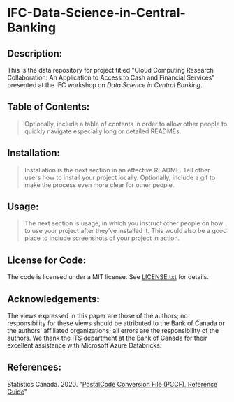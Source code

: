 # IFC-Data-Science-in-Central-Banking

## Description:
This is the data repository for project titled "Cloud Computing Research Collaboration: An Application to Access to Cash and Financial Services" presented at the IFC workshop on *Data Science in Central Banking*.

## Table of Contents: 
> Optionally, include a table of contents in order to allow other people to quickly navigate especially long or detailed READMEs.

## Installation:
> Installation is the next section in an effective README. Tell other users how to install your project locally. Optionally, include a gif to make the process even more clear for other people.

## Usage:
> The next section is usage, in which you instruct other people on how to use your project after they’ve installed it. This would also be a good place to include screenshots of your project in action.

## License for Code:
The code is licensed under a MIT license. See [LICENSE.txt](LICENSE.txt) for details.

## Acknowledgements:
The views expressed in this paper are those of the authors; no responsibility for these views should be attributed to the Bank of Canada or the authors' affiliated organizations; all errors are the responsibility of the authors. We thank the ITS department at the Bank of Canada for their excellent assistance with Microsoft Azure Databricks. 

## References:
Statistics Canada. 2020. "[PostalCode Conversion File (PCCF), Reference Guide](https://www.canadapost-postescanada.ca/cpc/doc/en/marketing/postal-code-conversion-file-reference-guide.pdf)"

